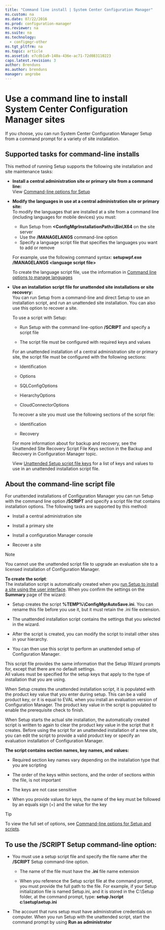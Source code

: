 ```yaml
---
title: "Command line install | System Center Configuration Manager"
ms.custom: na
ms.date: 07/22/2016
ms.prod: configuration-manager
ms.reviewer: na
ms.suite: na
ms.technology:
  - configmgr-other
ms.tgt_pltfrm: na
ms.topic: article
ms.assetid: e7cdb1a9-140a-436e-ac71-72d083110223
caps.latest.revision: 3
author: Brendunsms.author: brendunsmanager: angrobe
---
```

# Use a command line to install System Center Configuration Manager sites
 If you choose, you can run System Center Configuration Manager Setup from a command prompt for a variety of site installation.

 ## Supported tasks for command-line installs
 This method of running Setup supports the following site installation and site maintenance tasks:

-   **Install a central administration site or primary site from a command line:**  
  View [Command-line options for Setup](../../../../core/servers/deploy/install/command-line-options-for-setup.md)

 -  **Modify the languages in use at a central administration site or primary site:**  
    To modify the languages that are installed at a site from a command line (including languages for mobile devices) you must:  

     -   Run Setup from **&lt;ConfigMgrInstallationPath\>\Bin\X64** on the site server
     -   Use the **/MANAGELANGS** command-line option
     -   Specify a language script file that specifies the languages you want to add or remove  

    For example, use the following command syntax: **setupwpf.exe /MANAGELANGS &lt;language script file\>**  

    To create the language script file, use the information in [Command line options to manage languages](../../../../core/servers/deploy/install/command-line-options-for-setup.md#bkmk_Lang)  

 -  **Use an installation script file for unattended site installations or site recovery:**  
    You can run Setup from a command-line and direct Setup to use an installation script, and run an unattended site installation. You can also use this option to recover a site.    

    To use a script with Setup:  

    -   Run Setup with the command line-option **/SCRIPT** and specify a script file  

    -   The script file must be configured with required keys and values  

    For an unattended installation of a central administration site or primary site, the script file must be configured with the following  sections:  

    -   Identification    
    -   Options    
    -   SQLConfigOptions    
    -   HierarchyOptions    

    -   CloudConnectorOptions  

    To recover a site you must use the following sections of the script file:  

    -   Identification  

    -   Recovery

     For more information about for backup and recovery, see the Unattended Site Recovery Script File Keys section in the Backup and Recovery in Configuration Manager topic.  

    View [Unattended Setup script file keys](../../../../core/servers/deploy/install/command-line-options-for-setup.md#bkmk_Unattended) for a list of keys and values to use in an unattended installation script file.  

## About the command-line script file  

 For unattended installations of Configuration Manager you can run Setup with the command line option **/SCRIPT** and specify a script file that contains  installation options. The following tasks are supported by this method:  

-   Install a central administration site  

-   Install a primary site  

-   Install a configuration Manager console  

-   Recover a site  

> [!NOTE]  
>  You cannot use the unattended script file to upgrade an evaluation site to a licensed installation of Configuration Manager.  

**To create the script**:  
The installation script is automatically created when you [run Setup to install a site using the user interface](../../../../core/servers/deploy/install/use-the-setup-wizard-to-install-sites.md).  When you confirm the settings on the **Summary** page of the wizard:  

-   Setup creates the script **%TEMP%\ConfigMgrAutoSave.ini**.  You can rename this file before you use it, but it must retain the .ini file extension.  

-   The unattended installation script contains the settings that you selected in the wizard.  

-   After the script is created, you can modify the script to install other sites in your hierarchy.  

-   You can then use this script to perform an unattended setup of Configuration Manager.  

This script file provides the same information that the Setup Wizard prompts for, except that there are no default settings.   
All values must be specified for the setup keys that apply to the type of installation that you are using.  

When Setup creates the unattended installation script, it is populated with the product key value that you enter during setup. This can be a valid product key, or it is equal to EVAL when you install an evaluation version of Configuration Manager. The product key value in the script is populated to enable the prerequisite check to finish.  

When Setup starts the actual site installation, the automatically created script is written to again to clear the product key value in the script that it creates. Before using the script for an unattended installation of a new site, you can edit the script to provide a valid product key or specify an evaluation installation of Configuration Manager.  

**The script contains section names, key names, and values:**  

-   Required section key names vary depending on the installation type that you are scripting  

-   The order of the keys within sections, and the order of sections within the file, is not important  

-   The keys are not case sensitive  

-   When you provide values for keys, the name of the key must be followed by an equals sign (=) and the value for the key  

> [!TIP]  
>  To view the full set of options, see  [Command-line options for Setup and scripts](../../../../core/servers/deploy/install/command-line-options-for-setup.md#bkmk_cmdtop).  

## To use the /SCRIPT Setup command-line option:

-   You must use a setup script file and specify the file name after the **/SCRIPT** Setup command-line option.  

    -   The name of the file must have the **.ini** file name extension  

    -   When you reference the Setup script file at the command prompt, you must provide the full path to the file. For example, if your Setup initialization file is named Setup.ini, and it is stored in the C:\Setup folder, at the command prompt, type:  **setup /script c:\setup\setup.ini**  

-   The account that runs setup must have administrative credentials on computer. When you run Setup with the unattended script, start the command prompt by using **Run as administrator**  
